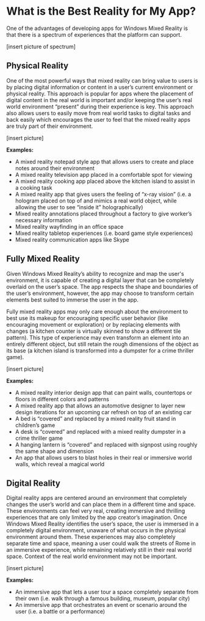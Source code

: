 # What is the Best Reality for My App?

One of the advantages of developing apps for Windows Mixed Reality is that there is a spectrum of experiences that the platform can support.

[insert picture of spectrum]

## Physical Reality

One of the most powerful ways that mixed reality can bring value to users is by placing digital information or content in a user’s current environment or physical reality. This approach is popular for apps where the placement of digital content in the real world is important and/or keeping the user’s real world environment “present” during their experience is key. This approach also allows users to easily move from real world tasks to digital tasks and back easily which encourages the user to feel that the mixed reality apps are truly part of their environment.

[insert picture]

**Examples:**

- A mixed reality notepad style app that allows users to create and place notes around their environment
- A mixed reality television app placed in a comfortable spot for viewing
- A mixed reality cooking app placed above the kitchen island to assist in a cooking task
- A mixed reality app that gives users the feeling of “x-ray vision” (i.e. a hologram placed on top of and mimics a real world object, while allowing the user to see “inside it” holographically)
- Mixed reality annotations placed throughout a factory to give worker’s necessary information
- Mixed reality wayfinding in an office space
- Mixed reality tabletop experiences (i.e. board game style experiences)
- Mixed reality communication apps like Skype

## Fully Mixed Reality

Given Windows Mixed Reality’s ability to recognize and map the user's environment, it is capable of creating a digital layer that can be completely overlaid on the user’s space. The app respects the shape and boundaries of the user’s environment, however, the app may choose to transform certain elements best suited to immerse the user in the app.

Fully mixed reality apps may only care enough about the environment to best use its makeup for encouraging specific user behavior (like encouraging movement or exploration) or by replacing elements with changes (a kitchen counter is virtually skinned to show a different tile pattern). This type of experience may even transform an element into an entirely different object, but still retain the rough dimensions of the object as its base (a kitchen island is transformed into a dumpster for a crime thriller game).

[insert picture]

**Examples:**

- A mixed reality interior design app that can paint walls, countertops or floors in different colors and patterns
- A mixed reality app that allows an automotive designer to layer new design iterations for an upcoming car refresh on top of an existing car
- A bed is “covered” and replaced by a mixed reality fruit stand in children’s game
- A desk is “covered” and replaced with a mixed reality dumpster in a crime thriller game
- A hanging lantern is “covered” and replaced with signpost using roughly the same shape and dimension
- An app that allows users to blast holes in their real or immersive world walls, which reveal a magical world

## Digital Reality

Digital reality apps are centered around an environment that completely changes the user’s world and can place them in a different time and space. These environments can feel very real, creating immersive and thrilling experiences that are only limited by the app creator’s imagination. Once Windows Mixed Reality identifies the user’s space, the user is immersed in a completely digital environment, unaware of what occurs in the physical environment around them. These experiences may also completely separate time and space, meaning a user could walk the streets of Rome in an immersive experience, while remaining relatively still in their real world space. Context of the real world environment may not be important.

[insert picture]

**Examples:**

- An immersive app that lets a user tour a space completely separate from their own (i.e. walk through a famous building, museum, popular city)
- An immersive app that orchestrates an event or scenario around the user (i.e. a battle or a performance)